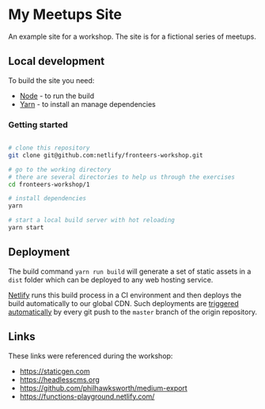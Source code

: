 # My Meetups Site

An example site for a workshop.
The site is for a fictional series of meetups.


## Local development

To build the site you need:

- [Node](https://nodejs.org) - to run the build
- [Yarn](https://yarnpkg.com) - to install an manage dependencies


### Getting started

```bash

# clone this repository
git clone git@github.com:netlify/fronteers-workshop.git

# go to the working directory
# there are several directories to help us through the exercises
cd fronteers-workshop/1

# install dependencies
yarn

# start a local build server with hot reloading
yarn start
```


## Deployment

The build command `yarn run build` will generate a set of static assets in a `dist` folder which can be deployed to any web hosting service.

[Netlify](http://www.netlify.com) runs this build process in a CI environment and then deploys the build automatically to our global CDN. Such deployments are [triggered automatically](https://www.netlify.com/docs/continuous-deployment/) by every git push to the `master` branch of the origin repository.



## Links

These links were referenced during the workshop:

- https://staticgen.com
- https://headlesscms.org
- https://github.com/philhawksworth/medium-export
- https://functions-playground.netlify.com/




